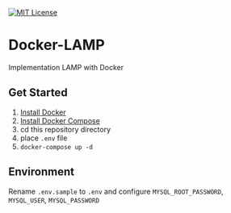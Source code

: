 [![MIT License](http://img.shields.io/badge/license-MIT-blue.svg?style=flat)](LICENSE)

# Docker-LAMP
Implementation LAMP with Docker

## Get Started
1. [Install Docker](https://docs.docker.com/engine/installation/)
2. [Install Docker Compose](https://docs.docker.com/compose/install/)
3. cd this repository directory
4. place `.env` file
5. `docker-compose up -d`

## Environment
Rename `.env.sample` to `.env` and configure `MYSQL_ROOT_PASSWORD`, `MYSQL_USER`, `MYSQL_PASSWORD`
